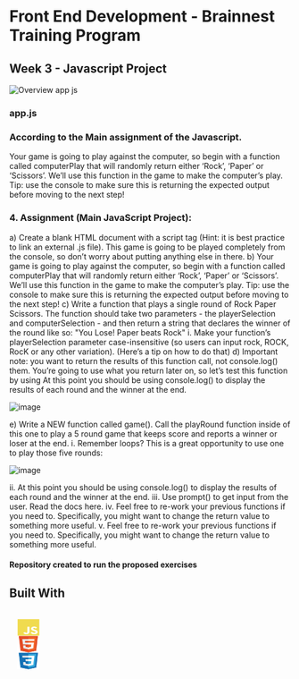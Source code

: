 # Front End Development - Brainnest Training Program 

## Week 3 - Javascript Project

![Overview app js](https://user-images.githubusercontent.com/99607827/205453843-b817175b-8931-4345-89c3-ba688ab2085e.png)

### app.js



### According to the Main assignment of the Javascript. 
Your game is going to play against the computer, so begin with a function called
computerPlay that will randomly return either ‘Rock’, ‘Paper’ or ‘Scissors’. We’ll use this
function in the game to make the computer’s play. Tip: use the console to make sure this
is returning the expected output before moving to the next step!

### 4. Assignment (Main JavaScript Project):
  a) Create a blank HTML document with a script tag (Hint: it is best practice to link an external .js file). This game is going to be played completely from the            console, so don’t worry about putting anything else in there.
  b) Your game is going to play against the computer, so begin with a function called computerPlay that will randomly return either ‘Rock’, ‘Paper’ or ‘Scissors’.          We’ll use this function in the game to make the computer’s play. Tip: use the console to make sure this is returning the expected output before moving to the next      step!
  c) Write a function that plays a single round of Rock Paper Scissors. The function should take two parameters - the playerSelection and computerSelection - and then      return a string that declares the winner of the round like so: "You Lose! Paper beats Rock"
    i. Make your function’s playerSelection parameter case-insensitive (so users can input rock, ROCK, RocK or any other variation). (Here’s a tip on how to do that)
  d) Important note: you want to return the results of this function call, not console.log() them. You’re going to use what you return later on, so let’s test this         function by using At this point you should be using console.log() to display the results of each round and the winner at the end.
  
![image](https://user-images.githubusercontent.com/99607827/206514874-84c886ba-af67-42cf-9977-23d13ecbab70.png)

  e) Write a NEW function called game(). Call the playRound function inside of this one to play a 5 round game that keeps score and reports a winner or loser at the      end.
  i. Remember loops? This is a great opportunity to use one to play those five rounds:

![image](https://user-images.githubusercontent.com/99607827/206515110-b1f6f854-5167-46d0-9190-ee24308c11ee.png)

   ii. At this point you should be using console.log() to display the results of each round and the winner at the end.
  iii. Use prompt() to get input from the user. Read the docs here.
  iv. Feel free to re-work your previous functions if you need to. Specifically, you might want to change the return value to something more useful.
  v. Feel free to re-work your previous functions if you need to. Specifically, you might want to change the return value to something more useful.



#### Repository created to run the proposed exercises

## Built With

<code>
  <img align="center" alt="Ane-Js" height="30" width="40" src="https://raw.githubusercontent.com/devicons/devicon/master/icons/javascript/javascript-plain.svg">
  <img align="center" alt="Ane-HTML" height="30" width="40" src="https://raw.githubusercontent.com/devicons/devicon/master/icons/html5/html5-original.svg">
  <img align="center" alt="Ane-CSS" height="30" width="40" src="https://raw.githubusercontent.com/devicons/devicon/master/icons/css3/css3-original.svg">
</code>


